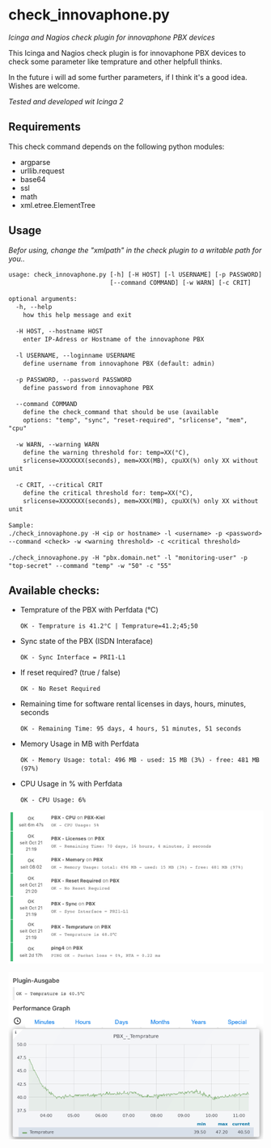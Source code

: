 # check_innovaphone.py
*Icinga and Nagios check plugin for innovaphone PBX devices*

This Icinga and Nagios check plugin is for innovaphone PBX devices to check some parameter like temprature and other helpfull thinks.

In the future i will ad some further parameters, if I think it's a good idea. Wishes are welcome.

*Tested and developed wit Icinga 2*

## Requirements

This check command depends on the following python modules:
- argparse
- urllib.request
- base64
- ssl
- math
- xml.etree.ElementTree

## Usage
*Befor using, change the "xmlpath" in the check plugin to a writable path for you..*

    usage: check_innovaphone.py [-h] [-H HOST] [-l USERNAME] [-p PASSWORD]
                                [--command COMMAND] [-w WARN] [-c CRIT]
    
    optional arguments:
      -h, --help
        how this help message and exit

      -H HOST, --hostname HOST
        enter IP-Adress or Hostname of the innovaphone PBX

      -l USERNAME, --loginname USERNAME
        define username from innovaphone PBX (default: admin)

      -p PASSWORD, --password PASSWORD
        define password from innovaphone PBX

      --command COMMAND
        define the check_command that should be use (available
        options: "temp", "sync", "reset-required", "srlicense", "mem", "cpu"

      -w WARN, --warning WARN
        define the warning threshold for: temp=XX(°C),
        srlicense=XXXXXXX(seconds), mem=XXX(MB), cpuXX(%) only XX without unit

      -c CRIT, --critical CRIT
        define the critical threshold for: temp=XX(°C),
        srlicense=XXXXXXX(seconds), mem=XXX(MB), cpuXX(%) only XX without unit
    
    Sample:
    ./check_innovaphone.py -H <ip or hostname> -l <username> -p <password> --command <check> -w <warning threshold> -c <critical threshold>

    ./check_innovaphone.py -H "pbx.domain.net" -l "monitoring-user" -p "top-secret" --command "temp" -w "50" -c "55"


## Available checks:
- Temprature of the PBX with Perfdata (°C)

    `OK - Temprature is 41.2°C | Temprature=41.2;45;50`
- Sync state of the PBX (ISDN Interaface)

    `OK - Sync Interface = PRI1-L1`
- If reset required? (true / false)

    `OK - No Reset Required`
- Remaining time for software rental licenses in days, hours, minutes, seconds

    `OK - Remaining Time: 95 days, 4 hours, 51 minutes, 51 seconds`
- Memory Usage in MB with Perfdata

    `OK - Memory Usage: total: 496 MB - used: 15 MB (3%) - free: 481 MB (97%)`
- CPU Usage in % with Perfdata

    `OK - CPU Usage: 6%`

![Icinga2 check output:][pic-output]

![pic-perfdata]

[pic-output]: https://github.com/hashfunktion/check_innovaphone/blob/master/output.png?raw=true "Icinga2 check output"
[pic-perfdata]: https://github.com/hashfunktion/check_innovaphone/blob/master/tempwithperfdata.png?raw=true "Icinga2 check output with perfdata"